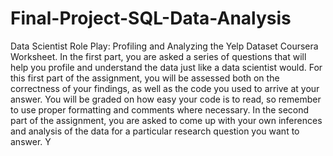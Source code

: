 # Final-Project-SQL-Data-Analysis
Data Scientist Role Play: Profiling and Analyzing the Yelp Dataset Coursera Worksheet. In the first part, you are asked a series of questions that will help you profile and understand the data just like a data scientist would. For this first part of the assignment, you will be assessed both on the correctness of your findings, as well as the code you used to arrive at your answer. You will be graded on how easy your code is to read, so remember to use proper formatting and comments where necessary.  In the second part of the assignment, you are asked to come up with your own inferences and analysis of the data for a particular research question you want to answer. Y
